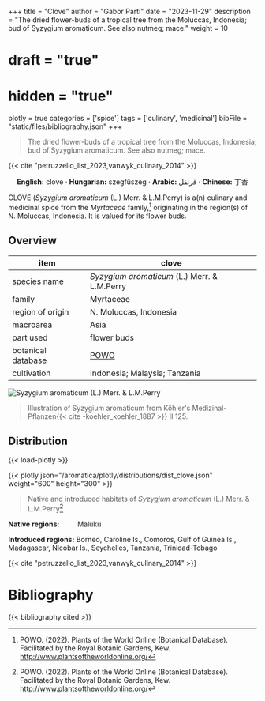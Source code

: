 +++
title = "Clove"
author = "Gabor Parti"
date = "2023-11-29"
description = "The dried flower-buds of a tropical tree from the Moluccas, Indonesia; bud of Syzygium aromaticum. See also nutmeg; mace."
weight = 10
# draft = "true"
# hidden = "true"
plotly = true
categories = ['spice']
tags = ['culinary', 'medicinal']
bibFile = "static/files/bibliography.json"
+++

>The dried flower-buds of a tropical tree from the Moluccas, Indonesia; bud of Syzygium aromaticum. See also nutmeg; mace.

{{< cite "petruzzello_list_2023,vanwyk_culinary_2014" >}}

<center>

**English:** clove · **Hungarian:** szegfűszeg · **Arabic:** <span class="arabic-text" dir="rtl">قرنفل</span> · **Chinese:** <span class="traditional-chinese-text">丁香</span> 

</center>

CLOVE (*Syzygium aromaticum* (L.) Merr. \& L.M.Perry) is a(n) culinary and medicinal spice from the *Myrtaceae* family,[^powo] originating in the region(s) of N. Moluccas, Indonesia. It is valued for its flower buds.

[^powo]: POWO. (2022). Plants of the World Online (Botanical Database). Facilitated by the Royal Botanic Gardens, Kew. http://www.plantsoftheworldonline.org/

## Overview

|       item       |                       clove                       |
|------------------|---------------------------------------------------|
|   species name   |   *Syzygium aromaticum* (L.) Merr. \& L.M.Perry   |
|      family      |                     Myrtaceae                     |
| region of origin |               N. Moluccas, Indonesia              |
|     macroarea    |                        Asia                       |
|     part used    |                    flower buds                    |
|botanical database|[POWO](https://powo.science.kew.org/taxon/601421-1)|
|    cultivation   |           Indonesia; Malaysia; Tanzania           |

![*Syzygium aromaticum* (L.) Merr. \& L.M.Perry](/images/illustrations/clove.png?width=40rem "Illustration of Syzygium aromaticum from Köhler's Medizinal-Pflanzen")

>Illustration of Syzygium aromaticum from Köhler's Medizinal-Pflanzen{{< cite -koehler_koehler_1887 >}} II 125.

## Distribution

{{< load-plotly >}}

{{< plotly json="/aromatica/plotly/distributions/dist_clove.json" weight="600" height="300" >}}

>Native and introduced habitats of *Syzygium aromaticum* (L.) Merr. \& L.M.Perry[^powo]

<p style="text-align:left;">

**Native regions:** &ensp; &ensp; &ensp; Maluku

**Introduced regions:** Borneo, Caroline Is., Comoros, Gulf of Guinea Is., Madagascar, Nicobar Is., Seychelles, Tanzania, Trinidad-Tobago

</p>

{{< cite "petruzzello_list_2023,vanwyk_culinary_2014" >}}



# Bibliography

{{< bibliography cited >}}

